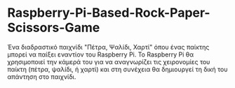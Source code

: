 # Raspberry-Pi-Based-Rock-Paper-Scissors-Game

Ένα διαδραστικό παιχνίδι "Πέτρα, Ψαλίδι, Χαρτί" όπου ένας παίκτης μπορεί να παίξει εναντίον του Raspberry Pi. Το Raspberry Pi θα χρησιμοποιεί την κάμερά του για να αναγνωρίζει τις χειρονομίες του παίκτη (πέτρα, ψαλίδι, ή χαρτί) και στη συνέχεια θα δημιουργεί τη δική του απάντηση στο παιχνίδι.
